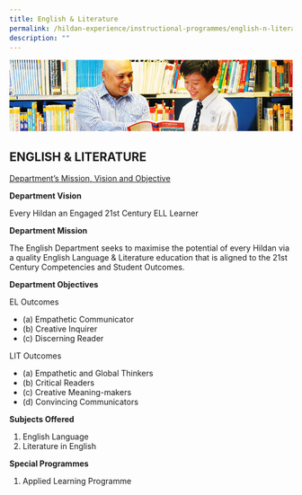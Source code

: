 ```yaml
---
title: English & Literature
permalink: /hildan-experience/instructional-programmes/english-n-literature/
description: ""
---
```

![](/images/Instructional%20Programmes/EL%20Banner.jpg)


ENGLISH & LITERATURE
--------------------

<U>Department’s Mission, Vision and Objective</U>

**Department Vision**

Every Hildan an Engaged 21st Century ELL Learner

**Department Mission**

<style> { margin:0;} </style>The English Department seeks to maximise the potential of every Hildan via a quality English Language & Literature education that is aligned to the 21st Century Competencies and Student Outcomes.

**Department Objectives**

<style> { margin:0;} </style>EL Outcomes  
* (a) Empathetic Communicator
* (b) Creative Inquirer
* (c) Discerning Reader

<style> { margin:0;} </style>LIT Outcomes 
* (a) Empathetic and Global Thinkers
* (b) Critical Readers
* (c) Creative Meaning-makers
* (d) Convincing Communicators

<b>Subjects Offered</b>
1. English Language 
2. Literature in English

**Special Programmes**
1. Applied Learning Programme




